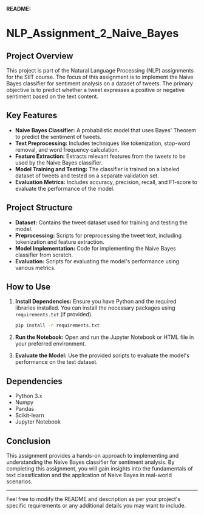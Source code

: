 **README:**

# NLP_Assignment_2_Naive_Bayes

## Project Overview

This project is part of the Natural Language Processing (NLP) assignments for the SIIT course. The focus of this assignment is to implement the Naive Bayes classifier for sentiment analysis on a dataset of tweets. The primary objective is to predict whether a tweet expresses a positive or negative sentiment based on the text content.

## Key Features

- **Naive Bayes Classifier:** A probabilistic model that uses Bayes' Theorem to predict the sentiment of tweets.
- **Text Preprocessing:** Includes techniques like tokenization, stop-word removal, and word frequency calculation.
- **Feature Extraction:** Extracts relevant features from the tweets to be used by the Naive Bayes classifier.
- **Model Training and Testing:** The classifier is trained on a labeled dataset of tweets and tested on a separate validation set.
- **Evaluation Metrics:** Includes accuracy, precision, recall, and F1-score to evaluate the performance of the model.

## Project Structure

- **Dataset:** Contains the tweet dataset used for training and testing the model.
- **Preprocessing:** Scripts for preprocessing the tweet text, including tokenization and feature extraction.
- **Model Implementation:** Code for implementing the Naive Bayes classifier from scratch.
- **Evaluation:** Scripts for evaluating the model's performance using various metrics.

## How to Use

1. **Install Dependencies:** Ensure you have Python and the required libraries installed. You can install the necessary packages using `requirements.txt` (if provided).
   
   ```bash
   pip install -r requirements.txt
   ```

2. **Run the Notebook:** Open and run the Jupyter Notebook or HTML file in your preferred environment.

3. **Evaluate the Model:** Use the provided scripts to evaluate the model's performance on the test dataset.

## Dependencies

- Python 3.x
- Numpy
- Pandas
- Scikit-learn
- Jupyter Notebook

## Conclusion

This assignment provides a hands-on approach to implementing and understanding the Naive Bayes classifier for sentiment analysis. By completing this assignment, you will gain insights into the fundamentals of text classification and the application of Naive Bayes in real-world scenarios.

---

Feel free to modify the README and description as per your project's specific requirements or any additional details you may want to include.
